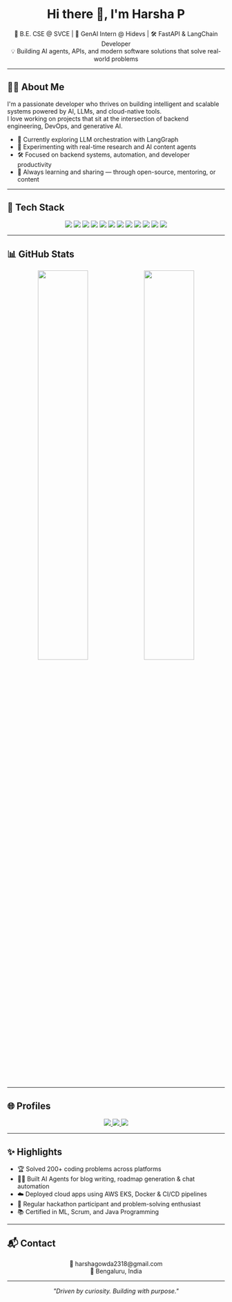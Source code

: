 <h1 align="center">Hi there 👋, I'm Harsha P</h1>

<p align="center">
  🚀 B.E. CSE @ SVCE | 🤖 GenAI Intern @ Hidevs | 🛠️ FastAPI & LangChain Developer <br/>
  💡 Building AI agents, APIs, and modern software solutions that solve real-world problems
</p>

---

## 🙋‍♂️ About Me

I'm a passionate developer who thrives on building intelligent and scalable systems powered by AI, LLMs, and cloud-native tools.  
I love working on projects that sit at the intersection of backend engineering, DevOps, and generative AI.

- 🧠 Currently exploring LLM orchestration with LangGraph
- 🧪 Experimenting with real-time research and AI content agents
- 🛠️ Focused on backend systems, automation, and developer productivity
- 🧭 Always learning and sharing — through open-source, mentoring, or content

---

## 🧰 Tech Stack

<p align="center">
  <img src="https://img.shields.io/badge/Python-3670A0?style=for-the-badge&logo=python&logoColor=white"/>
  <img src="https://img.shields.io/badge/FastAPI-005571?style=for-the-badge&logo=fastapi"/>
  <img src="https://img.shields.io/badge/LangChain-006400?style=for-the-badge"/>
  <img src="https://img.shields.io/badge/Gemini-4285F4?style=for-the-badge"/>
  <img src="https://img.shields.io/badge/React.js-20232A?style=for-the-badge&logo=react&logoColor=61DAFB"/>
  <img src="https://img.shields.io/badge/Next.js-000000?style=for-the-badge&logo=nextdotjs"/>
  <img src="https://img.shields.io/badge/Node.js-339933?style=for-the-badge&logo=node.js&logoColor=white"/>
  <img src="https://img.shields.io/badge/MongoDB-4EA94B?style=for-the-badge&logo=mongodb&logoColor=white"/>
  <img src="https://img.shields.io/badge/PostgreSQL-336791?style=for-the-badge&logo=postgresql&logoColor=white"/>
  <img src="https://img.shields.io/badge/Docker-2496ED?style=for-the-badge&logo=docker&logoColor=white"/>
  <img src="https://img.shields.io/badge/Terraform-7B42BC?style=for-the-badge&logo=terraform"/>
  <img src="https://img.shields.io/badge/AWS-232F3E?style=for-the-badge&logo=amazonaws"/>
</p>

---

## 📊 GitHub Stats

<p align="center">
  <img src="https://github-readme-stats.vercel.app/api?username=Harsha2318&show_icons=true&theme=tokyonight&hide_border=true" width="48%" />
  <img src="https://github-readme-stats.vercel.app/api/top-langs/?username=Harsha2318&layout=compact&theme=tokyonight&hide_border=true" width="48%" />
</p>

---

## 🌐 Profiles

<p align="center">
  <a href="https://www.geeksforgeeks.org/user/harsha2318/">
    <img src="https://img.shields.io/badge/GeeksforGeeks-1F8A70?style=for-the-badge&logo=geeksforgeeks&logoColor=white"/>
  </a>
  <a href="https://www.linkedin.com/in/harsha-p-b02775250/">
    <img src="https://img.shields.io/badge/LinkedIn-blue?style=for-the-badge&logo=linkedin&logoColor=white"/>
  </a>
  <a href="https://github.com/Harsha2318">
    <img src="https://img.shields.io/badge/GitHub-100000?style=for-the-badge&logo=github&logoColor=white"/>
  </a>
</p>

---

## ✨ Highlights

- 🏆 Solved 200+ coding problems across platforms  
- 🧑‍💻 Built AI Agents for blog writing, roadmap generation & chat automation  
- ☁️ Deployed cloud apps using AWS EKS, Docker & CI/CD pipelines  
- 🎤 Regular hackathon participant and problem-solving enthusiast  
- 📚 Certified in ML, Scrum, and Java Programming

---

## 📬 Contact

<p align="center">
  📧 harshagowda2318@gmail.com <br/>
  📍 Bengaluru, India
</p>

---

<p align="center">
  <i>"Driven by curiosity. Building with purpose."</i>
</p>
